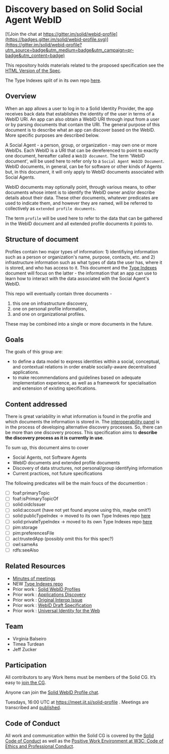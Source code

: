 # Discovery based on Solid Social Agent WebID

[![Join the chat at https://gitter.im/solid/webid-profile](https://badges.gitter.im/solid/webid-profile.svg)](https://gitter.im/solid/webid-profile?utm_source=badge&utm_medium=badge&utm_campaign=pr-badge&utm_content=badge)

This repository holds materials related to the proposed specification see the [HTML Version of the Spec](https://solid.github.io/webid-profile/).

The Type Indexes split of in its own repo [here](https://github.com/solid/type-indexes).

## Overview

When an app allows a user to log in to a Solid Identity Provider, the app receives back data that establishes the identity of the user in terms of a WebID URI.  An app can also obtain a WebID URI through input from a user or by parsing documents that contain the URI.  The general purpose of this document is to describe what an app can discover based on the WebID.  More specific purposes are described below.

A Social Agent - a person, group, or organization - may own one or more WebIDs.  Each WebID is a URI that can be dereferenced to point to exactly one document, hereafter called a `WebID document`.  The term 'WebID document', will be used here to refer only to a `Social Agent WebID Document`. WebID documents, in general, can be for software or other kinds of Agents but, in this document, it will only apply to WebID documents associated with Social Agents.

WebID documents may optionally point, through various means, to other documents whose intent is to identify the WebID owner and/or describe details about their data.  These other documents, whatever predicates are used to indicate them, and however they are named, will be referred to collectively as `extended profile documents`.  

The term `profile` will be used here to refer to the data that can be gathered in the WebID document and all extended profile documents it points to.

## Structure of document

Profiles contain two major types of information: 1) identifiying information such as a person or organization's name, purpose, contacts, etc. and 2) infrastructure information such as what types of data the user has, where it is stored, and who has access to it. 
This document and the [Type Indexes](https://github.com/solid/type-indexes) document will focus on the latter - the information that an app can use to learn how to interact with the data associated with the Social Agent's WebID.  

This repo will eventually contain three documents - 
1) this one on infrastructure discovery, 
2) one on personal profile information, 
3) and one on organizational profiles.  

These may be combined into a single or more documents in the future.

## Goals

The goals of this group are:

* to define a data model to express identities within a social, conceptual, and contextual relations in order enable socially-aware decentralised applications.
* to make recommendations and guidelines based on adequate implementation experience, as well as a framework for specialisation and extension of existing specifications.

## Content addressed

There is great variability in what information is found in the profile and which documents the information is stored in.  The [interoperability panel](https://solid.github.io/data-interoperability-panel/specification/) is in the process of developing alternative discovery processes. So, there can be more than one discovery process. This specification aims to **describe the discovery process as it is currently in use**.

To sum up, this document aims to cover

* Social Agents, not Software Agents
* WebID documents and extended profile documents
* Discovery of data structures, not personal/group identifying information
* Current practices, not future specifications

The following predicates will be the main foucs of the documention :

- [ ] foaf:primaryTopic
- [ ] foaf:isPrimaryTopicOf
- [ ] solid:oidcIssuer
- [ ] solid:account (have not yet found anyone using this, maybe omit?)
- [ ] solid:publicTypeIndex -> moved to its own Type Indexes repo [here](https://github.com/solid/type-indexes)
- [ ] solid:privateTypeIndex -> moved to its own Type Indexes repo [here](https://github.com/solid/type-indexes)
- [ ] pim:storage
- [ ] pim:preferencesFile
- [ ] acl:trustedApp (possibly omit this for this spec?)
- [ ] owl:sameAs
- [ ] rdfs:seeAlso

## Related Resources
* [Minutes of meetings](https://github.com/solid/webid-profile/tree/main/meetings)
* NEW [Type Indexes repo](https://github.com/solid/type-indexes)
* Prior work : [Solid WebID Profiles](https://github.com/solid/solid-spec/blob/master/solid-webid-profiles.md)
* Prior work : [Applications Discovery](https://github.com/solid/solid/blob/main/proposals/data-discovery.md)
* Prior work : [Original Interop Issue](https://github.com/solid/data-interoperability-panel/issues/209)
* Prior work : [WebID Draft Specification](https://www.w3.org/2005/Incubator/webid/spec/identity/)
* Prior work : [Universal Identity for the Web](https://csarven.ca/linked-research-decentralised-web#universal-identity-for-the-web)

## Team
* Virginia Balseiro
* Timea Turdean
* Jeff Zucker

## Participation
All contributors to any Work Items must be members of the Solid CG. It’s easy to [join the CG](https://www.w3.org/community/solid/join).

Anyone can join the [Solid WebID Profile chat](https://gitter.im/solid/webid-profile).

Tuesdays, 16:00 UTC at https://meet.jit.si/solid-profile . Meetings are transcribed and [published](https://github.com/solid/webid-profile/tree/main/meetings/).

## Code of Conduct

All work and communication within the Solid CG is covered by the [Solid Code of Conduct](https://github.com/solid/process/blob/main/code-of-conduct.md) as well as the [Positive Work Environment at W3C: Code of Ethics and Professional Conduct](https://www.w3.org/Consortium/cepc/).

